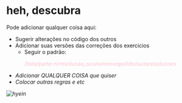 # heh, descubra

Pode adicionar qualquer coisa aqui:
- Sugerir alterações no código dos outros
- Adicionar suas versões das correções dos exercicios  
    - Seguir o padrão:
        <p style="color: pink"> /lista/parte-n/resolucao<i>_seunomeouapelido<i>/<i>suasresolucoes</i></p>
- Adicionar QUALQUER COISA que quiser
- Colocar outras regras e etc

![hyein](https://media1.giphy.com/media/v1.Y2lkPTc5MGI3NjExYzRtc2hqb2pydTZkN2RrdnIwNGY1YzU1a3VteWozbTdsdWZyZjBvYiZlcD12MV9pbnRlcm5hbF9naWZfYnlfaWQmY3Q9Zw/hspnwN3rR0vw7UI2wP/giphy.gif)

